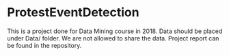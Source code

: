 # ProtestEventDetection

This is a project done for Data Mining course in 2018.
Data should be placed under Data/ folder.
We are not allowed to share the data.
Project report can be found in the repository.
